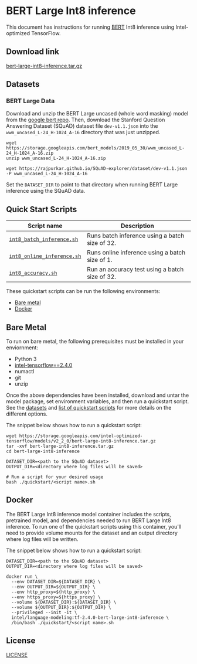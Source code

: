 <!--- 0. Title -->
# BERT Large Int8 inference

<!-- 10. Description -->

This document has instructions for running
[BERT](https://github.com/google-research/bert#what-is-bert) Int8 inference
using Intel-optimized TensorFlow.

<!--- 20. Download link -->
## Download link

[bert-large-int8-inference.tar.gz](https://storage.googleapis.com/intel-optimized-tensorflow/models/v2_2_0/bert-large-int8-inference.tar.gz)

<!--- 30. Datasets -->
## Datasets

### BERT Large Data
Download and unzip the BERT Large uncased (whole word masking) model from the
[google bert repo](https://github.com/google-research/bert#pre-trained-models).
Then, download the Stanford Question Answering Dataset (SQuAD) dataset file `dev-v1.1.json` into the `wwm_uncased_L-24_H-1024_A-16` directory that was just unzipped.

```
wget https://storage.googleapis.com/bert_models/2019_05_30/wwm_uncased_L-24_H-1024_A-16.zip
unzip wwm_uncased_L-24_H-1024_A-16.zip

wget https://rajpurkar.github.io/SQuAD-explorer/dataset/dev-v1.1.json -P wwm_uncased_L-24_H-1024_A-16
```
Set the `DATASET_DIR` to point to that directory when running BERT Large inference using the SQuAD data.

<!--- 40. Quick Start Scripts -->
## Quick Start Scripts

| Script name | Description |
|-------------|-------------|
| [`int8_batch_inference.sh`](int8_batch_inference.sh) | Runs batch inference using a batch size of 32. |
| [`int8_online_inference.sh`](int8_online_inference.sh) | Runs online inference using a batch size of 1. |
| [`int8_accuracy.sh`](int8_accuracy.sh) | Run an accuracy test using a batch size of 32. |

These quickstart scripts can be run the following environments:
* [Bare metal](#bare-metal)
* [Docker](#docker)


<!--- 50. Bare Metal -->
## Bare Metal

To run on bare metal, the following prerequisites must be installed in your enviornment:
* Python 3
* [intel-tensorflow==2.4.0](https://pypi.org/project/intel-tensorflow/)
* numactl
* git
* unzip

Once the above dependencies have been installed, download and untar the model
package, set environment variables, and then run a quickstart script. See the
[datasets](#datasets) and [list of quickstart scripts](#quick-start-scripts) 
for more details on the different options.

The snippet below shows how to run a quickstart script:
```
wget https://storage.googleapis.com/intel-optimized-tensorflow/models/v2_2_0/bert-large-int8-inference.tar.gz
tar -xvf bert-large-int8-inference.tar.gz
cd bert-large-int8-inference

DATASET_DIR=<path to the SQuAD dataset>
OUTPUT_DIR=<directory where log files will be saved>

# Run a script for your desired usage
bash ./quickstart/<script name>.sh
```

<!-- 60. Docker -->
## Docker

The BERT Large Int8 inference model container includes the scripts,
pretrained model, and dependencies needed to run BERT Large Int8
inference. To run one of the quickstart scripts using this container, you'll
need to provide volume mounts for the dataset and an output directory
where log files will be written.

The snippet below shows how to run a quickstart script:
```
DATASET_DIR=<path to the SQuAD dataset>
OUTPUT_DIR=<directory where log files will be saved>

docker run \
  --env DATASET_DIR=${DATASET_DIR} \
  --env OUTPUT_DIR=${OUTPUT_DIR} \
  --env http_proxy=${http_proxy} \
  --env https_proxy=${https_proxy} \
  --volume ${DATASET_DIR}:${DATASET_DIR} \
  --volume ${OUTPUT_DIR}:${OUTPUT_DIR} \
  --privileged --init -it \
  intel/language-modeling:tf-2.4.0-bert-large-int8-inference \
  /bin/bash ./quickstart/<script name>.sh
```

<!--- 80. License -->
## License

[LICENSE](/LICENSE)

